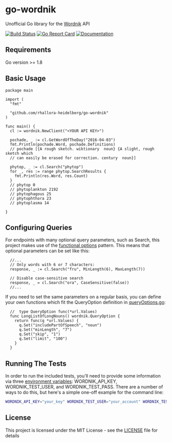 # go-wordnik
Unofficial Go library for the [Wordnik](https://www.wordnik.com/) API

[![Build Status](https://travis-ci.org/rhallora-heidelberg/go-wordnik.svg?branch=master)](https://travis-ci.org/rhallora-heidelberg/go-wordnik)
[![Go Report Card](https://goreportcard.com/badge/github.com/rhallora-heidelberg/go-wordnik)](https://goreportcard.com/report/github.com/rhallora-heidelberg/go-wordnik)
[![Documentation](https://godoc.org/github.com/rhallora-heidelberg/go-wordnik?status.svg)](http://godoc.org/github.com/rhallora-heidelberg/go-wordnik)

## Requirements
Go version >= 1.8

## Basic Usage
```golang
package main

import (
  "fmt"

  "github.com/rhallora-heidelberg/go-wordnik"
)

func main() {
  cl := wordnik.NewClient("<YOUR API KEY>")

  pochade, _ := cl.GetWordOfTheDay("2016-04-03")
  fmt.Println(pochade.Word, pochade.Definitions)
  // pochade [{A rough sketch. wiktionary  noun} {A slight, rough sketch which
  // can easily be erased for correction. century  noun}]

  phytop, _ := cl.Search("phytop")
  for _, res := range phytop.SearchResults {
    fmt.Println(res.Word, res.Count)
  }
  // phytop 0
  // phytoplankton 2192
  // phytophagous 25
  // phytophthora 23
  // phytoplasma 14

}
```

## Configuring Queries
For endpoints with many optional query parameters, such as Search, this project makes use of the [functional options](https://commandcenter.blogspot.com/2014/01/self-referential-functions-and-design.html) pattern. This means that optional parameters can be set like this:
```golang
  //...
  // Only words with 6 or 7 characters:
  response, _ := cl.Search("fru", MinLength(6), MaxLength(7))

  // Disable case-sensitive search
  response, _ = cl.Search("ora", CaseSensitive(false))
  //...
```

If you need to set the same parameters on a regular basis, you can define your own functions which fit the QueryOption definition in [queryOptions.go](queryOptions.go):
```golang
  //  type QueryOption func(*url.Values)
  func LongListOfLongNouns() wordnik.QueryOption {
    return func(q *url.Values) {
      q.Set("includePartOfSpeech", "noun")
      q.Set("minLength", "7")
      q.Set("skip", "1")
      q.Set("limit", "100")
    }
  }

```

## Running The Tests
In order to run the included tests, you'll need to provide some information via three [environment variables](https://www.twilio.com/blog/2017/01/how-to-set-environment-variables.html): WORDNIK_API_KEY, WORDNIK_TEST_USER, and WORDNIK_TEST_PASS. There are a number of ways to do this, but here's a simple one-off example for the command line:
```sh
WORDNIK_API_KEY="your_key" WORDNIK_TEST_USER="your_account" WORDNIK_TEST_PASS="your_password" go test
```

## License
This project is licensed under the MIT License - see the [LICENSE](LICENSE) file for details
